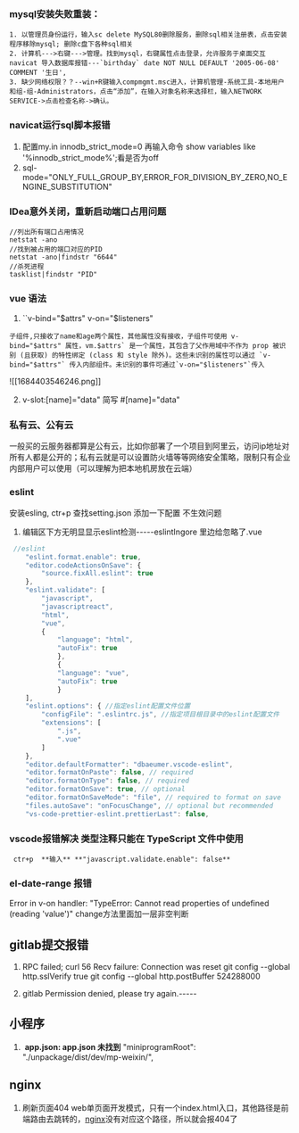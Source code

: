 ### mysql安装失败重装：
	1. 以管理员身份运行，输入sc delete MySQL80删除服务，删除sql相关注册表，点击安装程序移除mysql; 删除c盘下各种sql相关
	2. 计算机--->右键--->管理。找到mysql，右键属性点击登录，允许服务于桌面交互
	navicat 导入数据库报错---`birthday` date NOT NULL DEFAULT '2005-06-08' COMMENT '生日',
	3. 缺少网络权限？？--win+R键输入compmgmt.msc进入，计算机管理-系统工具-本地用户和组-组-Administrators，点击“添加”，在输入对象名称来选择栏，输入NETWORK SERVICE->点击检查名称->确认。

### navicat运行sql脚本报错
1. 配置my.in  innodb_strict_mode=0  再输入命令 show variables like '%innodb_strict_mode%';看是否为off
2. sql-mode="ONLY_FULL_GROUP_BY,ERROR_FOR_DIVISION_BY_ZERO,NO_ENGINE_SUBSTITUTION"

### IDea意外关闭，重新启动端口占用问题
	//列出所有端口占用情况
	netstat -ano
	//找到被占用的端口对应的PID
	netstat -ano|findstr "6644"
	//杀死进程
	tasklist|findstr "PID"

### vue 语法
1. ``v-bind="$attrs"  v-on="$listeners"
```
子组件,只接收了name和age两个属性，其他属性没有接收，子组件可使用 v-bind="$attrs" 属性，vm.$attrs` 是一个属性，其包含了父作用域中不作为 prop 被识别 (且获取) 的特性绑定 (class 和 style 除外)。这些未识别的属性可以通过 `v-bind="$attrs"` 传入内部组件。未识别的事件可通过`v-on="$listeners"`传入
```

![[1684403546246.png]]

2. v-slot:[name]="data"   简写 #[name]="data"

### 私有云、公有云
一般买的云服务器都算是公有云，比如你部署了一个项目到阿里云，访问ip地址对所有人都是公开的；私有云就是可以设置防火墙等等网络安全策略，限制只有企业内部用户可以使用（可以理解为把本地机房放在云端）

### eslint 
安装esling, ctr+p  查找setting.json 添加一下配置
不生效问题
1. 编辑区下方无明显显示eslint检测-----eslintIngore 里边给忽略了.vue
```js
 //eslint
    "eslint.format.enable": true,
    "editor.codeActionsOnSave": {
        "source.fixAll.eslint": true
    },
    "eslint.validate": [
        "javascript",
        "javascriptreact",
        "html",
        "vue",
        {
            "language": "html",
            "autoFix": true
            },
            {
            "language": "vue",
            "autoFix": true
            }
    ],
    "eslint.options": { //指定eslint配置文件位置
        "configFile": ".eslintrc.js", //指定项目根目录中的eslint配置文件
        "extensions": [
            ".js",
            ".vue"
        ]
    },
    "editor.defaultFormatter": "dbaeumer.vscode-eslint",
    "editor.formatOnPaste": false, // required
    "editor.formatOnType": false, // required
    "editor.formatOnSave": true, // optional
    "editor.formatOnSaveMode": "file", // required to format on save
    "files.autoSave": "onFocusChange", // optional but recommended
    "vs-code-prettier-eslint.prettierLast": false,
```
### vscode报错解决 类型注释只能在 TypeScript 文件中使用
	 ctr+p  **输入** **"javascript.validate.enable": false**

### el-date-range 报错
Error in v-on handler: "TypeError: Cannot read properties of undefined (reading 'value')"
change方法里面加一层非空判断

## gitlab提交报错
1. RPC failed; curl 56 Recv failure: Connection was reset
git config --global http.sslVerify true
git config --global http.postBuffer 524288000

2. gitlab Permission denied, please try again.-----


## 小程序
1.  **app.json: app.json 未找到**
	"miniprogramRoot": "./unpackage/dist/dev/mp-weixin/",


## nginx
1. 刷新页面404
web单页面开发模式，只有一个index.html入口，其他路径是前端路由去跳转的，[nginx](https://so.csdn.net/so/search?q=nginx&spm=1001.2101.3001.7020 "nginx")没有对应这个路径，所以就会报404了